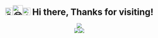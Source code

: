 <h1 align="center"><img src="https://fonts.gstatic.com/s/e/notoemoji/latest/1f44b/512.gif" alt="👋" width="24" height="24"><img src="https://fonts.gstatic.com/s/e/notoemoji/latest/1f601/512.gif" alt="😁" width="32" height="32"><img src="https://fonts.gstatic.com/s/e/notoemoji/latest/1f44d/512.gif" alt="👍" width="24" height="24"> Hi there, Thanks for visiting!</h1>
  
<p align="center"><img src="https://github-readme-stats.vercel.app/api/top-langs/?username=latgit&theme=monokai&show_icons=true&hide_border=false"><br><img src="https://github-readme-stats.vercel.app/api?username=latgit&theme=monokai&show_icons=true&hide_border=false&count_private=true"><img src="https://github-readme-streak-stats.herokuapp.com/?user=latgit&theme=monokai&hide_border=false"></p>
